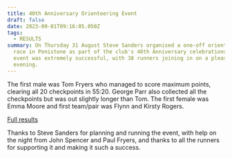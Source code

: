 ```yaml
---
title: 40th Anniversary Orienteering Event
draft: false
date: 2023-09-01T09:16:05.050Z
tags:
  - RESULTS
summary: On Thursday 31 August Steve Sanders organised a one-off orienteering
  race in Penistone as part of the club's 40th Anniversary celebrations.  The
  event was extremely successful, with 38 runners joining in on a pleasant
  evening.
---
```

The first male was Tom Fryers who managed to score maximum points, clearing all 20 checkpoints in 55:20. George Parr also collected all the checkpoints but was out slightly longer than Tom. The first female was Emma Moore and first team/pair was Flynn and Kirsty Rogers.

[Full results](https://pfrac.co.uk/static/results/orienteering/40th_anniversary_orienteering_results.png)

T﻿hanks to Steve Sanders for planning and running the event, with help on the night from John Spencer and Paul Fryers, and thanks to all the runners for supporting it and making it such a success.